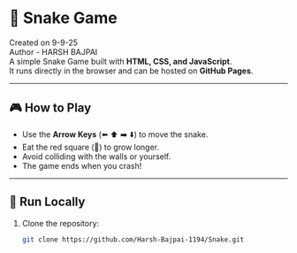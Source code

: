 # 🐍 Snake Game

Created on 9-9-25  
Author - HARSH BAJPAI  
A simple Snake Game built with **HTML, CSS, and JavaScript**.  
It runs directly in the browser and can be hosted on **GitHub Pages**.

---

## 🎮 How to Play
- Use the **Arrow Keys** (⬅️ ⬆️ ➡️ ⬇️) to move the snake.
- Eat the red square (🍎) to grow longer.
- Avoid colliding with the walls or yourself. 
- The game ends when you crash!

---

## 🚀 Run Locally
1. Clone the repository:
   ```bash
   git clone https://github.com/Harsh-Bajpai-1194/Snake.git
